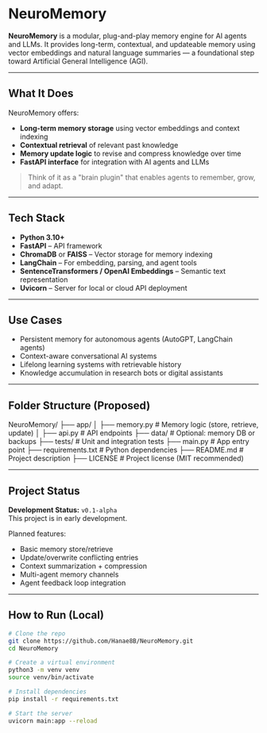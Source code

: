 # NeuroMemory

**NeuroMemory** is a modular, plug-and-play memory engine for AI agents and LLMs. It provides long-term, contextual, and updateable memory using vector embeddings and natural language summaries — a foundational step toward Artificial General Intelligence (AGI).

---

## What It Does

NeuroMemory offers:

- **Long-term memory storage** using vector embeddings and context indexing
- **Contextual retrieval** of relevant past knowledge
- **Memory update logic** to revise and compress knowledge over time
- **FastAPI interface** for integration with AI agents and LLMs

> Think of it as a "brain plugin" that enables agents to remember, grow, and adapt.

---

## Tech Stack

- **Python 3.10+**
- **FastAPI** – API framework
- **ChromaDB** or **FAISS** – Vector storage for memory indexing
- **LangChain** – For embedding, parsing, and agent tools
- **SentenceTransformers / OpenAI Embeddings** – Semantic text representation
- **Uvicorn** – Server for local or cloud API deployment

---

## Use Cases

- Persistent memory for autonomous agents (AutoGPT, LangChain agents)
- Context-aware conversational AI systems
- Lifelong learning systems with retrievable history
- Knowledge accumulation in research bots or digital assistants

---

## Folder Structure (Proposed)

NeuroMemory/
├── app/
│ ├── memory.py # Memory logic (store, retrieve, update)
│ ├── api.py # API endpoints
├── data/ # Optional: memory DB or backups
├── tests/ # Unit and integration tests
├── main.py # App entry point
├── requirements.txt # Python dependencies
├── README.md # Project description
├── LICENSE # Project license (MIT recommended)

---

## Project Status

**Development Status:** `v0.1-alpha`  
This project is in early development.

Planned features:
- Basic memory store/retrieve
- Update/overwrite conflicting entries
- Context summarization + compression
- Multi-agent memory channels
- Agent feedback loop integration

---

## How to Run (Local)

```bash
# Clone the repo
git clone https://github.com/Hanae8B/NeuroMemory.git
cd NeuroMemory

# Create a virtual environment
python3 -m venv venv
source venv/bin/activate

# Install dependencies
pip install -r requirements.txt

# Start the server
uvicorn main:app --reload


